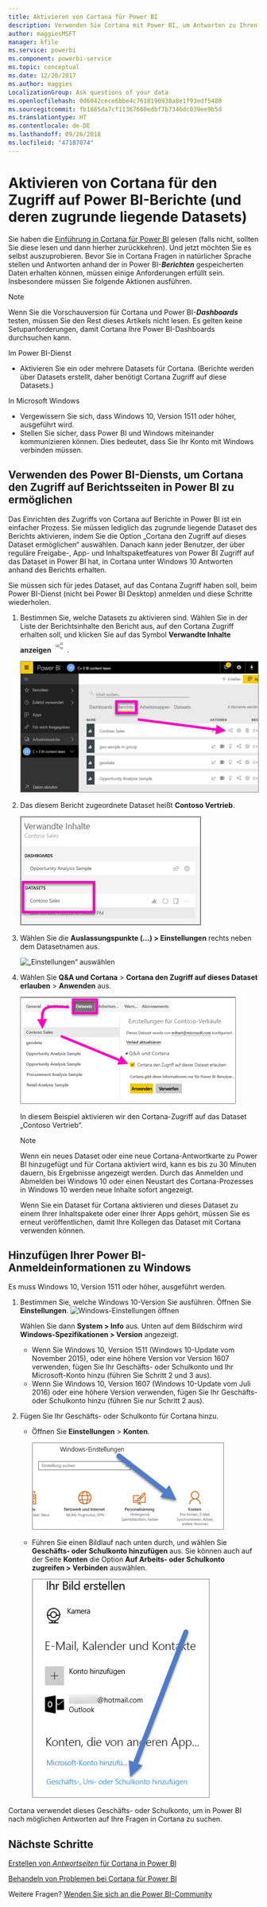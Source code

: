```yaml
---
title: Aktivieren von Cortana für Power BI
description: Verwenden Sie Cortana mit Power BI, um Antworten zu Ihren Daten zu erhalten. Aktivieren Sie Cortana für jedes Power BI-Dataset, und aktivieren Sie anschließend den Cortana-Zugriff auf Ihre Datasets von Windows-Geräten.
author: maggiesMSFT
manager: kfile
ms.service: powerbi
ms.component: powerbi-service
ms.topic: conceptual
ms.date: 12/20/2017
ms.author: maggies
LocalizationGroup: Ask questions of your data
ms.openlocfilehash: 0d6042cece6bbe4c7618190938a8e1f93edf5480
ms.sourcegitcommit: fb1885da7cf11367660edbf7b7346dc039ee9b5d
ms.translationtype: HT
ms.contentlocale: de-DE
ms.lasthandoff: 09/26/2018
ms.locfileid: "47187074"
---
```

# <a name="enable-cortana-to-access-power-bi-reports-and-their-underlying-datasets"></a>Aktivieren von Cortana für den Zugriff auf Power BI-Berichte (und deren zugrunde liegende Datasets)
Sie haben die [Einführung in Cortana für Power BI](service-cortana-intro.md) gelesen (falls nicht, sollten Sie diese lesen und dann hierher zurückkehren). Und jetzt möchten Sie es selbst auszuprobieren.  Bevor Sie in Cortana Fragen in natürlicher Sprache stellen und Antworten anhand der in Power BI-***Berichten*** gespeicherten Daten erhalten können, müssen einige Anforderungen erfüllt sein. Insbesondere müssen Sie folgende Aktionen ausführen.

> [!NOTE]
> Wenn Sie die Vorschauversion für Cortana und Power BI-***Dashboards*** testen, müssen Sie den Rest dieses Artikels nicht lesen. Es gelten keine Setupanforderungen, damit Cortana Ihre Power BI-Dashboards durchsuchen kann.
> 
> 

Im Power BI-Dienst

* Aktivieren Sie ein oder mehrere Datasets für Cortana. (Berichte werden über Datasets erstellt, daher benötigt Cortana Zugriff auf diese Datasets.)

In Microsoft Windows

* Vergewissern Sie sich, dass Windows 10, Version 1511 oder höher, ausgeführt wird.
* Stellen Sie sicher, dass Power BI und Windows miteinander kommunizieren können. Dies bedeutet, dass Sie Ihr Konto mit Windows verbinden müssen.

## <a name="use-power-bi-service-to-enable-cortana-to-access-report-pages-in-power-bi"></a>Verwenden des Power BI-Diensts, um Cortana den Zugriff auf Berichtsseiten in Power BI zu ermöglichen
Das Einrichten des Zugriffs von Cortana auf Berichte in Power BI ist ein einfacher Prozess.  Sie müssen lediglich das zugrunde liegende Dataset des Berichts aktivieren, indem Sie die Option „Cortana den Zugriff auf dieses Dataset ermöglichen“ auswählen. Danach kann jeder Benutzer, der über reguläre Freigabe-, App- und Inhaltspaketfeatures von Power BI Zugriff auf das Dataset in Power BI hat, in Cortana unter Windows 10 Antworten anhand des Berichts erhalten.

Sie müssen sich für jedes Dataset, auf das Contana Zugriff haben soll, beim Power BI-Dienst (nicht bei Power BI Desktop) anmelden und diese Schritte wiederholen.

1. Bestimmen Sie, welche Datasets zu aktivieren sind. Wählen Sie in der Liste der Berichtsinhalte den Bericht aus, auf den Cortana Zugriff erhalten soll, und klicken Sie auf das Symbol **Verwandte Inhalte anzeigen** ![](media/service-cortana-enable/power-bi-cortana-view-related-icon.png).
   
    ![Verwandte Inhalte anzeigen](media/service-cortana-enable/power-bi-view-related.png)
2. Das diesem Bericht zugeordnete Dataset heißt **Contoso Vertrieb**.
   
    ![Dataset „Contoso Vertrieb“](media/service-cortana-enable/power-bi-identify-dataset.png)
3. Wählen Sie die **Auslassungspunkte (...) > Einstellungen** rechts neben dem Datasetnamen aus.  
   
    ![„Einstellungen“ auswählen](media/service-cortana-enable/power-bi-settings-cortana.png)
4. Wählen Sie **Q&A und Cortana** > **Cortana den Zugriff auf dieses Dataset erlauben** > **Anwenden** aus.
   
   ![Dataset für Cortana-Zugriff](media/service-cortana-enable/power-bi-cortana-enable-new.png)
   
   In diesem Beispiel aktivieren wir den Cortana-Zugriff auf das Dataset „Contoso Vertrieb“.
   
   > [!NOTE]
   > Wenn ein neues Dataset oder eine neue Cortana-Antwortkarte zu Power BI hinzugefügt und für Cortana aktiviert wird, kann es bis zu 30 Minuten dauern, bis Ergebnisse angezeigt werden. Durch das Anmelden und Abmelden bei Windows 10 oder einen Neustart des Cortana-Prozesses in Windows 10 werden neue Inhalte sofort angezeigt.
   > 
   > Wenn Sie ein Dataset für Cortana aktivieren und dieses Dataset zu einem Ihrer Inhaltspakete oder einer Ihrer Apps gehört, müssen Sie es erneut veröffentlichen, damit Ihre Kollegen das Dataset mit Cortana verwenden können.
   > 
   > 

## <a name="add-your-power-bi-credentials-to-windows"></a>Hinzufügen Ihrer Power BI-Anmeldeinformationen zu Windows
Es muss Windows 10, Version 1511 oder höher, ausgeführt werden.

1. Bestimmen Sie, welche Windows 10-Version Sie ausführen. Öffnen Sie **Einstellungen**.
    ![Windows-Einstellungen öffnen](media/service-cortana-enable/power-bi-cortana-windows.png)

    Wählen Sie dann **System > Info** aus. Unten auf dem Bildschirm wird **Windows-Spezifikationen > Version** angezeigt.

   * Wenn Sie Windows 10, Version 1511 (Windows 10-Update vom November 2015), oder eine höhere Version vor Version 1607 verwenden, fügen Sie Ihr Geschäfts- oder Schulkonto und Ihr Microsoft-Konto hinzu (führen Sie Schritt 2 und 3 aus).
   * Wenn Sie Windows 10, Version 1607 (Windows 10-Update vom Juli 2016) oder eine höhere Version verwenden, fügen Sie Ihr Geschäfts- oder Schulkonto hinzu (führen Sie nur Schritt 2 aus).
1. Fügen Sie Ihr Geschäfts- oder Schulkonto für Cortana hinzu.
   
   * Öffnen Sie **Einstellungen** > **Konten**.
     
       ![Einstellungen – Konten](media/service-cortana-enable/power-bi-windows-accounts.png)
   * Führen Sie einen Bildlauf nach unten durch, und wählen Sie **Geschäfts- oder Schulkonto hinzufügen** aus. Sie können auch auf der Seite **Konten** die Option **Auf Arbeits- oder Schulkonto zugreifen > Verbinden** auswählen.
     
     ![Geschäftskonto hinzufügen](media/service-cortana-enable/power-bi-add-work-account2.png)

Cortana verwendet dieses Geschäfts- oder Schulkonto, um in Power BI nach möglichen Antworten auf Ihre Fragen in Cortana zu suchen.

## <a name="next-steps"></a>Nächste Schritte
[Erstellen von *Antwortseiten* für Cortana in Power BI](service-cortana-answer-cards.md)

[Behandeln von Problemen bei Cortana für Power BI](service-cortana-troubleshoot.md)

Weitere Fragen? [Wenden Sie sich an die Power BI-Community](http://community.powerbi.com/)

